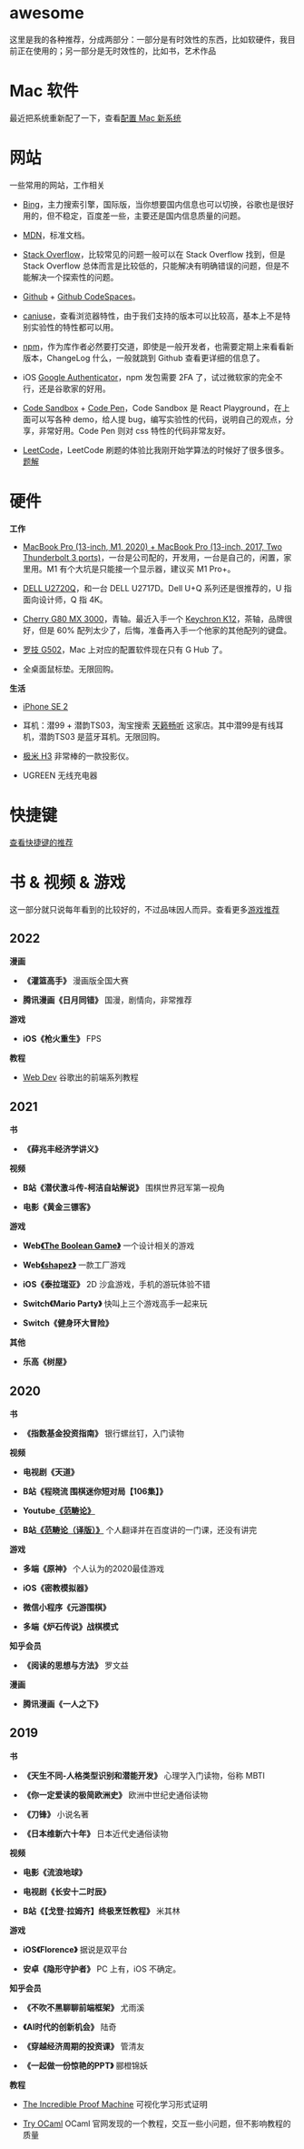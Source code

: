 # awesome

这里是我的各种推荐，分成两部分：一部分是有时效性的东西，比如软硬件，我目前正在使用的；另一部分是无时效性的，比如书，艺术作品

# Mac 软件

最近把系统重新配了一下，查看[配置 Mac 新系统](https://github.com/dancerphil/awesome/blob/master/SetupMac.md)

# 网站

一些常用的网站，工作相关

- [Bing](https://cn.bing.com/)，主力搜索引擎，国际版，当你想要国内信息也可以切换，谷歌也是很好用的，但不稳定，百度差一些，主要还是国内信息质量的问题。

- [MDN](https://developer.mozilla.org/zh-CN/)，标准文档。

- [Stack Overflow](https://stackoverflow.com/)，比较常见的问题一般可以在 Stack Overflow 找到，但是 Stack Overflow 总体而言是比较低的，只能解决有明确错误的问题，但是不能解决一个探索性的问题。

- [Github](https://github.com/) + [Github CodeSpaces](https://github.com/features/codespaces)。

- [caniuse](https://caniuse.com/)，查看浏览器特性，由于我们支持的版本可以比较高，基本上不是特别实验性的特性都可以用。

- [npm](https://www.npmjs.com/)，作为库作者必然要打交道，即使是一般开发者，也需要定期上来看看新版本，ChangeLog 什么，一般就跳到 Github 查看更详细的信息了。

- iOS [Google Authenticator](https://play.google.com/store/apps/details?id=com.google.android.apps.authenticator2)，npm 发包需要 2FA 了，试过微软家的完全不行，还是谷歌家的好用。

- [Code Sandbox](https://codesandbox.io/) + [Code Pen](https://codepen.io/)，Code Sandbox 是 React Playground，在上面可以写各种 demo，给人提 bug，编写实验性的代码，说明自己的观点，分享，非常好用。Code Pen 则对 css 特性的代码非常友好。

- [LeetCode](https://leetcode-cn.com/)，LeetCode 刷题的体验比我刚开始学算法的时候好了很多很多。[题解](https://github.com/dancerphil/code-games/blob/master/leetcode/README.md)

# 硬件

__工作__

- [MacBook Pro (13-inch, M1, 2020) + MacBook Pro (13-inch, 2017, Two Thunderbolt 3 ports)](https://www.apple.com/macbook-pro/)，一台是公司配的，开发用，一台是自己的，闲置，家里用。M1 有个大坑是只能接一个显示器，建议买 M1 Pro+。

- [DELL U2720Q](https://www.dell.com/zh-cn/work/shop/accessories/apd/210-auzv)，和一台 DELL U2717D。Dell U+Q 系列还是很推荐的，U 指面向设计师，Q 指 4K。

- [Cherry G80 MX 3000](http://www.cherry.cn/view/product_detail/28)，青轴。最近入手一个 [Keychron K12](https://www.keychron.com/pages/keychron-k12-compact-wireless-60-layout-mechanical-keyboard)，茶轴，品牌很好，但是 60% 配列太少了，后悔，准备再入手一个他家的其他配列的键盘。

- [罗技 G502](https://www.logitechg.com.cn/zh-cn/products/gaming-mice/g502-proteus-spectrum-rgb-gaming-mouse.html)，Mac 上对应的配置软件现在只有 G Hub 了。

- 全桌面鼠标垫。无限回购。

__生活__

- [iPhone SE 2](https://www.apple.com.cn/iphone-se/)

- 耳机：潜99 + 潜韵TS03，淘宝搜索 [天籁畅听](https://shop100773609.taobao.com/?spm=a230r.1.0.0.308572349AXEMR) 这家店。其中潜99是有线耳机，潜韵TS03 是蓝牙耳机。无限回购。

- [极米 H3](https://detail.tmall.com/item.htm?spm=a230r.1.14.15.667a3bac19OrMP&id=585910543366&ns=1&abbucket=20&sku_properties=5919063:6536025) 非常棒的一款投影仪。

- UGREEN 无线充电器

# 快捷键

[查看快捷键的推荐](./Keymap.md)

# 书 & 视频 & 游戏

这一部分就只说每年看到的比较好的，不过品味因人而异。查看更多[游戏推荐](./Game.md)

## 2022

__漫画__

- __《灌篮高手》__ 漫画版全国大赛

- __腾讯漫画《日月同错》__ 国漫，剧情向，非常推荐

__游戏__

- __iOS《枪火重生》__ FPS

__教程__

- [Web Dev](https://web.dev/) 谷歌出的前端系列教程

## 2021

__书__

- __《薛兆丰经济学讲义》__

__视频__

- __B站《潜伏激斗传-柯洁自站解说》__ 围棋世界冠军第一视角

- __电影《黄金三镖客》__

__游戏__

- __Web[《The Boolean Game》](https://boolean.method.ac/)__ 一个设计相关的游戏

- __Web[《shapez》](https://shapez.io/)__ 一款工厂游戏

- __iOS《泰拉瑞亚》__ 2D 沙盒游戏，手机的游玩体验不错

- __Switch《Mario Party》__ 快叫上三个游戏高手一起来玩

- __Switch《健身环大冒险》__

__其他__

- __乐高《树屋》__

## 2020

__书__

- __《指数基金投资指南》__ 银行螺丝钉，入门读物

__视频__

- __电视剧《天道》__

- __B站《程晓流 围棋迷你短对局【106集】》__

- __Youtube[《范畴论》](https://www.youtube.com/watch?v=I8LbkfSSR58&list=PLbgaMIhjbmEnaH_LTkxLI7FMa2HsnawM_)__

- __B站[《范畴论（译版）》](https://www.bilibili.com/video/BV11r4y1w7uu?from=search&seid=6227753783224653829)__ 个人翻译并在百度讲的一门课，还没有讲完

__游戏__

- __多端《原神》__ 个人认为的2020最佳游戏

- __iOS《密教模拟器》__

- __微信小程序《元游围棋》__

- __多端《炉石传说》战棋模式__

__知乎会员__

- __《阅读的思想与方法》__ 罗文益

__漫画__

- __腾讯漫画《一人之下》__

## 2019

__书__

- __《天生不同-人格类型识别和潜能开发》__ 心理学入门读物，俗称 MBTI

- __《你一定爱读的极简欧洲史》__ 欧洲中世纪史通俗读物

- __《刀锋》__ 小说名著

- __《日本维新六十年》__ 日本近代史通俗读物

__视频__

- __电影《流浪地球》__

- __电视剧《长安十二时辰》__ 

- __B站《【戈登·拉姆齐】终极烹饪教程》__ 米其林

__游戏__

- __iOS《Florence》__ 据说是双平台

- __安卓《隐形守护者》__ PC 上有，iOS 不确定。

__知乎会员__

- __《不吹不黑聊聊前端框架》__ 尤雨溪

- __《AI时代的创新机会》__ 陆奇

- __《穿越经济周期的投资课》__ 管清友

- __《一起做一份惊艳的PPT》__ 郦橙锦妖

__教程__

- [The Incredible Proof Machine](http://incredible.pm/) 可视化学习形式证明

- [Try OCaml](https://try.ocamlpro.com/) OCaml 官网发现的一个教程，交互一些小问题，但不影响教程的
质量
